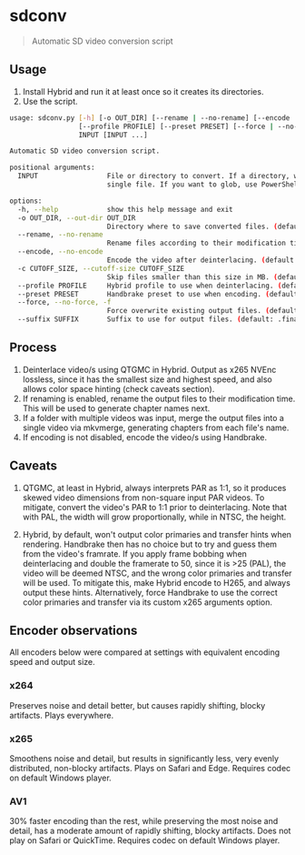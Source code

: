 # sdconv

> Automatic SD video conversion script

## Usage

1. Install Hybrid and run it at least once so it creates its directories.
2. Use the script.

```bash
usage: sdconv.py [-h] [-o OUT_DIR] [--rename | --no-rename] [--encode | --no-encode] [-c CUTOFF_SIZE]
                 [--profile PROFILE] [--preset PRESET] [--force | --no-force | -f] [--suffix SUFFIX]
                 INPUT [INPUT ...]

Automatic SD video conversion script.

positional arguments:
  INPUT                 File or directory to convert. If a directory, will merge all files inside as chapters of a
                        single file. If you want to glob, use PowerShell: '(Get-Item E:\*)[0..20]'.

options:
  -h, --help            show this help message and exit
  -o OUT_DIR, --out-dir OUT_DIR
                        Directory where to save converted files. (default: .)
  --rename, --no-rename
                        Rename files according to their modification timestamp. (default: False)
  --encode, --no-encode
                        Encode the video after deinterlacing. (default: True)
  -c CUTOFF_SIZE, --cutoff-size CUTOFF_SIZE
                        Skip files smaller than this size in MB. (default: 5)
  --profile PROFILE     Hybrid profile to use when deinterlacing. (default: profiles/pal.xml)
  --preset PRESET       Handbrake preset to use when encoding. (default: presets/x265.json)
  --force, --no-force, -f
                        Force overwrite existing output files. (default: False)
  --suffix SUFFIX       Suffix to use for output files. (default: .final.mp4)
```

## Process

1. Deinterlace video/s using QTGMC in Hybrid. Output as x265 NVEnc lossless, since it has the smallest size and highest speed, and also allows color space hinting (check caveats section).
2. If renaming is enabled, rename the output files to their modification time. This will be used to generate chapter names next.
3. If a folder with multiple videos was input, merge the output files into a single video via mkvmerge, generating chapters from each file's name.
4. If encoding is not disabled, encode the video/s using Handbrake.

## Caveats

1. QTGMC, at least in Hybrid, always interprets PAR as 1:1, so it produces skewed video dimensions from non-square input PAR videos. To mitigate, convert the video's PAR to 1:1 prior to deinterlacing. Note that with PAL, the width will grow proportionally, while in NTSC, the height.

2. Hybrid, by default, won't output color primaries and transfer hints when rendering. Handbrake then has no choice but to try and guess them from the video's framrate. If you apply frame bobbing when deinterlacing and double the framerate to 50, since it is >25 (PAL), the video will be deemed NTSC, and the wrong color primaries and transfer will be used. To mitigate this, make Hybrid encode to H265, and always output these hints. Alternatively, force Handbrake to use the correct color primaries and transfer via its custom x265 arguments option.

## Encoder observations

All encoders below were compared at settings with equivalent encoding speed and output size.

### x264

Preserves noise and detail better, but causes rapidly shifting, blocky artifacts. Plays everywhere.

### x265

Smoothens noise and detail, but results in significantly less, very evenly distributed, non-blocky artifacts. Plays on Safari and Edge. Requires codec on default Windows player.

### AV1

30% faster encoding than the rest, while preserving the most noise and detail, has a moderate amount of rapidly shifting, blocky artifacts. Does not play on Safari or QuickTime. Requires codec on default Windows player.
